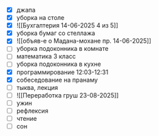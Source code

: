 - [x] джапа
- [x] уборка на столе
- [x] ![[Бухгалтерия 14-06-2025 4 из 5]]
- [x] уборка бумаг со стеллажа
- [x] ![[объяв-е о Мадана-мохане пр. 14-06-2025]]
- [ ] уборка подоконника в комнате
- [ ] математика 3 класс
- [ ] уборка подоконника в кухне
- [x] программирование 12:03-12:31
- [x] собеседование на пранаму
- [ ] тыква, лекция
- [ ] ![[Переработка груш 23-08-2025]]
- [ ] ужин
- [ ] рефлексия
- [ ] чтение
- [ ] сон